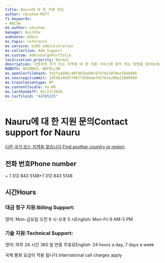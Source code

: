 ```yaml
---
title: Nauru에 대 한 지원 정보
author: cmcatee-MSFT
f1.keywords:
- NOCSH
ms.author: cmcatee
manager: mnirkhe
audience: Admin
ms.topic: reference
ms.service: o365-administration
ms.collection: Adm_Support
ms.custom: AdminSurgePortfolio
localization_priority: Normal
description: 사용자의 국가 또는 지역에 대 한 지원 서비스에 문의 하는 방법을 알아보세요.
ROBOTS: NOINDEX, NOFOLLOW
ms.openlocfilehash: fe5faab86c48f465bd48c97476e3970eef6db60b
ms.sourcegitcommit: 2d59b24b877487f3b84aefdc7b1e200a21009999
ms.translationtype: MT
ms.contentlocale: ko-KR
ms.lasthandoff: 05/27/2020
ms.locfileid: "44395525"
---
```

# <a name="contact-support-for-nauru"></a><span data-ttu-id="251ac-103">Nauru에 대 한 지원 문의</span><span class="sxs-lookup"><span data-stu-id="251ac-103">Contact support for Nauru</span></span>

<span data-ttu-id="251ac-104">[다른 국가 또는 지역을 찾습니다](../contact-support-for-business-products.md).</span><span class="sxs-lookup"><span data-stu-id="251ac-104">[Find another country or region](../contact-support-for-business-products.md).</span></span>

## <a name="phone-number"></a><span data-ttu-id="251ac-105">전화 번호</span><span class="sxs-lookup"><span data-stu-id="251ac-105">Phone number</span></span>
<span data-ttu-id="251ac-106">+ 1 312 843 5148</span><span class="sxs-lookup"><span data-stu-id="251ac-106">+1 312 843 5148</span></span>

## <a name="hours"></a><span data-ttu-id="251ac-107">시간</span><span class="sxs-lookup"><span data-stu-id="251ac-107">Hours</span></span>
### <a name="billing-support"></a><span data-ttu-id="251ac-108">대금 청구 지원:</span><span class="sxs-lookup"><span data-stu-id="251ac-108">Billing Support:</span></span>

<span data-ttu-id="251ac-109">영어: Mon-금요일 오전 9 시-오후 5 시</span><span class="sxs-lookup"><span data-stu-id="251ac-109">English: Mon-Fri 9 AM-5 PM</span></span>

### <a name="technical-support"></a><span data-ttu-id="251ac-110">기술 지원:</span><span class="sxs-lookup"><span data-stu-id="251ac-110">Technical Support:</span></span>

<span data-ttu-id="251ac-111">영어: 하루 24 시간 365 일 연중 무휴로</span><span class="sxs-lookup"><span data-stu-id="251ac-111">English: 24 hours a day, 7 days a week</span></span>

<span data-ttu-id="251ac-112">국제 통화 요금이 적용 됩니다.</span><span class="sxs-lookup"><span data-stu-id="251ac-112">International call charges apply</span></span>
